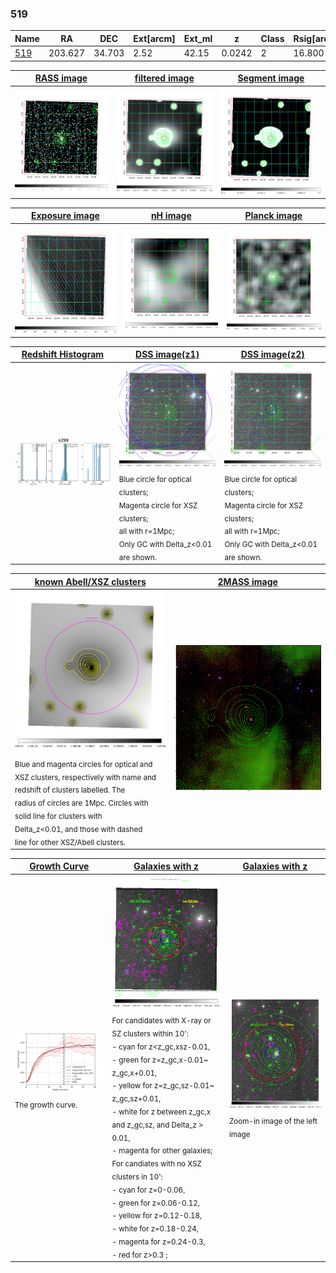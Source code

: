 <div STYLE="page-break-after: always;"></div>

### 519

|Name          |RA          |DEC      | Ext[arcm] | Ext_ml | z    | Class| Rsig[arcmin] | CRsig[c/s] | CR500[c/s] | R500[Mpc] |L500[erg/s]|F500[erg/s/cm^2]| M500[Msun]|Tx[keV]|beta|GC(XSZ,Delta_z<0.01)| GC(OPT,Delta_z<0.01)|GC|alias|
|--------------|------------|------------|---|---|-----------|--------|------|------|----|----|----|----|----|----|----|----|----|----|---|
|[519](script/519.md)     | 203.627       | 34.703       | 2.52    | 42.15   | 0.0242 | 2   | 16.800 |0.175 |0.174 |0.477 |3.436e+42 |2.576e-12 |3.155e+13 |1.059 |0.729 |MCXC, |N, |MCXC, |k299|

|[RASS image](../image/519/519_img.pdf)|[filtered image](../image/519/519_fil.pdf)|[Segment image](../image/519/519_seg.pdf)|
|-------------------|--------------------|-------------------|
| <img src="../image/519/519_img.png" width="300">  | <img src="../image/519/519_fil.png" width="300">   | <img src="../image/519/519_seg.png" width="300">  |

|[Exposure image](../image/519/519_mex.pdf)| [nH image](../image/519/519_nh.pdf)| [Planck image](../image/519/519_p.pdf)|
|-------------------|--------------------|-------------------|
|<img src="../image/519/519_mex.png" width="300">   | <img src="../image/519/519_nh.png" width="300">    | <img src="../image/519/519_p.png" width="300"> |

|[Redshift Histogram](../image/519/519_zg.pdf) | [DSS image(z1)](../image/519/519_dss_z1.pdf)      |  [DSS image(z2)](../image/519/519_dss_z2.pdf)    |
|-------------------|--------------------|-------------------|
|<img src="../image/519/519_zg.png" width="300"> |<img src="../image/519/519_dss_z1.png" width="300"> <sub><br>Blue circle for optical clusters; <br>Magenta circle for XSZ clusters; <br>all with r=1Mpc; <br>Only GC with Delta_z<0.01 are shown. </sub>| <img src="../image/519/519_dss_z2.png" width="300"><sub><br>Blue circle for optical clusters; <br>Magenta circle for XSZ clusters; <br>all with r=1Mpc; <br>Only GC with Delta_z<0.01 are shown. </sub> |

|[known Abell/XSZ clusters](../image/519/519_m.pdf) | [2MASS image](../image/519/519_2mass.pdf)      |
|-------------------|-------------------|
|<img src=../image/519/519_m.png width="300"> <sub><br>Blue and magenta circles for optical and <br>XSZ clusters, respectively with name and <br>redshift of clusters labelled. The <br>radius of circles are 1Mpc. Circles with <br>solid line for clusters with <br>Delta_z<0.01, and those with dashed <br>line for other XSZ/Abell clusters.        </sub>|<img src="../image/519/519_2mass.png" width="300">  |

|[Growth Curve](../image/519/519_gca_all.png) |[Galaxies with z](../image/519/519_opt_ned.pdf) |[Galaxies with z](../image/519/519_opt_ned_zoom.pdf) |
|-------------------|-------------------|-------------------|
| <img src="../image/519/519_gca_all.png" width="300"> <sub><br>The growth curve.</sub>| <img src=../image/519/519_opt_ned.png width="300"> <br><sub> For candidates with X-ray or SZ clusters within 10': <br> - cyan for z<z_gc,xsz-0.01, <br> - green for z=z_gc,x-0.01~ z_gc,x+0.01, <br> - yellow for z=z_gc,sz-0.01~ z_gc,sz+0.01, <br> - white for z between z_gc,x and z_gc,sz, and Delta_z > 0.01, <br> - magenta for other galaxies; <br>For candiates with no XSZ clusters in 10': <br> - cyan for z=0-0.06, <br> - green for z=0.06-0.12, <br> - yellow for z=0.12-0.18, <br> - white for z=0.18-0.24, <br> - magenta for z=0.24-0.3, <br> - red for z>0.3 ;  </sub>|<img src=../image/519/519_opt_ned_zoom.png width="300">  <br><sub> Zoom-in image of the left image</sub>|




